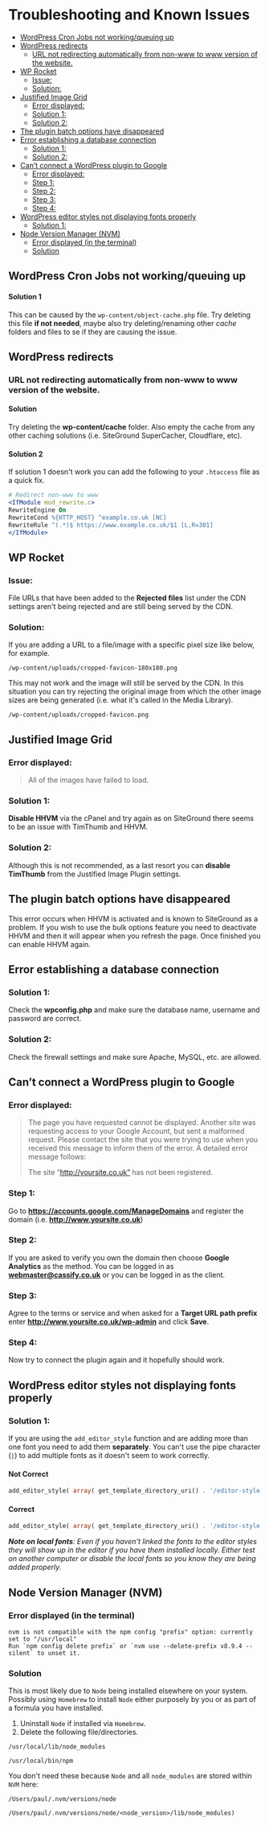 # Troubleshooting and Known Issues

- [WordPress Cron Jobs not working/queuing up](#wordpress-cron-jobs-not-workingqueuing-up)
- [WordPress redirects](#wordpress-redirects)
  - [URL not redirecting automatically from non-www to www version of the website.](#url-not-redirecting-automatically-from-non-www-to-www-version-of-the-website)
- [WP Rocket](#wp-rocket)
  - [Issue:](#issue)
  - [Solution:](#solution)
- [Justified Image Grid](#justified-image-grid)
  - [Error displayed:](#error-displayed)
  - [Solution 1:](#solution-1)
  - [Solution 2:](#solution-2)
- [The plugin batch options have disappeared](#the-plugin-batch-options-have-disappeared)
- [Error establishing a database connection](#error-establishing-a-database-connection)
  - [Solution 1:](#solution-1-1)
  - [Solution 2:](#solution-2-1)
- [Can’t connect a WordPress plugin to Google](#cant-connect-a-wordpress-plugin-to-google)
  - [Error displayed:](#error-displayed-1)
  - [Step 1:](#step-1)
  - [Step 2:](#step-2)
  - [Step 3:](#step-3)
  - [Step 4:](#step-4)
- [WordPress editor styles not displaying fonts properly](#wordpress-editor-styles-not-displaying-fonts-properly)
  - [Solution 1:](#solution-1-2)
- [Node Version Manager (NVM)](#node-version-manager-nvm)
  - [Error displayed (in the terminal)](#error-displayed-in-the-terminal)
  - [Solution](#solution)

## WordPress Cron Jobs not working/queuing up

#### Solution 1

This can be caused by the `wp-content/object-cache.php` file. Try deleting this file **if not needed**, maybe also try deleting/renaming other *cache* folders and files to se if they are causing the issue.

## WordPress redirects

### URL not redirecting automatically from non-www to www version of the website.

#### Solution

Try deleting the **wp-content/cache** folder. Also empty the cache from any other caching solutions (i.e. SiteGround SuperCacher, Cloudflare, etc).

#### Solution 2

If solution 1 doesn't work you can add the following to your `.htaccess` file as a quick fix.

```apache
# Redirect non-www to www
<IfModule mod_rewrite.c>
RewriteEngine On
RewriteCond %{HTTP_HOST} ^example.co.uk [NC]
RewriteRule ^(.*)$ https://www.example.co.uk/$1 [L,R=301]
</IfModule>
```

## WP Rocket

### Issue:

File URLs that have been added to the **Rejected files** list under the CDN settings aren't being rejected and are still being served by the CDN.

### Solution:

If you are adding a URL to a file/image with a specific pixel size like below, for example.

`/wp-content/uploads/cropped-favicon-180x180.png`

This may not work and the image will still be served by the CDN. In this situation you can try rejecting the original image from which the other image sizes are being generated (i.e. what it's called in the Media Library).

`/wp-content/uploads/cropped-favicon.png`

## Justified Image Grid

### Error displayed:

> All of the images have failed to load.

### Solution 1:

**Disable HHVM** via the cPanel and try again as on SiteGround there seems to be an issue with TimThumb and HHVM.

### Solution 2:

Although this is not recommended, as a last resort you can **disable TimThumb** from the Justified Image Plugin settings.

## The plugin batch options have disappeared

This error occurs when HHVM is activated and is known to SiteGround as a problem. If you wish to use the bulk options feature you need to deactivate HHVM and then it will appear when you refresh the page. Once finished you can enable HHVM again.

## Error establishing a database connection

### Solution 1:

Check the **wpconfig.php** and make sure the database name, username and password are correct.

### Solution 2:

Check the firewall settings and make sure Apache, MySQL, etc. are allowed.

## Can’t connect a WordPress plugin to Google

### Error displayed:

> The page you have requested cannot be displayed. Another site was requesting access to your Google Account, but sent a malformed request. Please contact the site that you were trying to use when you received this message to inform them of the error. A detailed error message follows:
>
> The site “http://yoursite.co.uk” has not been registered.

### Step 1:

Go to **https://accounts.google.com/ManageDomains** and register the domain (i.e. **http://www.yoursite.co.uk**)

### Step 2:

If you are asked to verify you own the domain then choose **Google Analytics** as the method. You can be logged in as **webmaster@cassify.co.uk** or you can be logged in as the client.

### Step 3:

Agree to the terms or service and when asked for a **Target URL path prefix** enter **http://www.yoursite.co.uk/wp-admin** and click **Save**.

### Step 4:

Now try to connect the plugin again and it hopefully should work.

## WordPress editor styles not displaying fonts properly

### Solution 1:

If you are using the `add_editor_style` function and are adding more than one font you need to add them **separately**. You can't use the pipe character (`|`) to add multiple fonts as it doesn't seem to work correctly.

#### Not Correct

```php
add_editor_style( array( get_template_directory_uri() . '/editor-style.css', 'https://fonts.googleapis.com/css?family=Open+Sans:600,700,600italic,700italic|Josefin+Sans:400,400italic,700,700italic' ) );
```

#### Correct

```php
add_editor_style( array( get_template_directory_uri() . '/editor-style.css', 'https://fonts.googleapis.com/css?family=Open+Sans:600,700,600italic,700italic', 'https://fonts.googleapis.com/css?family=Josefin+Sans:400,400italic,700,700italic' ) );
```

_**Note on local fonts**: Even if you haven't linked the fonts to the editor styles they will show up in the editor if you have them installed locally. Either test on another computer or disable the local fonts so you know they are being added properly._

## Node Version Manager (NVM)

### Error displayed (in the terminal)

```
nvm is not compatible with the npm config "prefix" option: currently set to "/usr/local"
Run `npm config delete prefix` or `nvm use --delete-prefix v8.9.4 --silent` to unset it.
```

### Solution

This is most likely due to `Node` being installed elsewhere on your system. Possibly using `Homebrew` to install `Node` either purposely by you or as part of a formula you have installed.

1.  Uninstall `Node` if installed via `Homebrew`.
2.  Delete the following file/directories.

```
/usr/local/lib/node_modules

/usr/local/bin/npm
```

You don't need these because `Node` and all `node_modules` are stored within `NVM` here:

```
/Users/paul/.nvm/versions/node

/Users/paul/.nvm/versions/node/<node_version>/lib/node_modules)
```

[desktopservererror1]: http://docs.serverpress.com/article/206-unable-to-update-wordpress 'Unable to Update WordPress'
